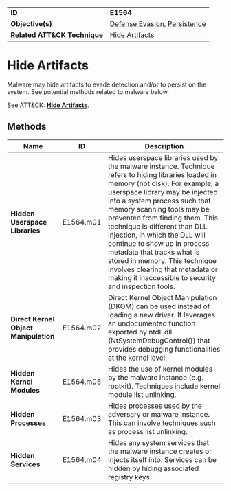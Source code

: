 |||
|---|---|
|**ID**|**E1564**|
|**Objective(s)**|[Defense Evasion](../defense-evasion), [Persistence](../persistence)|
|**Related ATT&CK Technique**|[Hide Artifacts](https://attack.mitre.org/techniques/T1564)|


Hide Artifacts
================
Malware may hide artifacts to evade detection and/or to persist on the system. See potential methods related to malware below. 

See ATT&CK: [**Hide Artifacts**](https://attack.mitre.org/techniques/T1564/).

Methods
-------
|Name|ID|Description|
|---|---|---|
|**Hidden Userspace Libraries**|E1564.m01|Hides userspace libraries used by the malware instance. Technique refers to hiding libraries loaded in memory (not disk). For example, a userspace library may be injected into a system process such that memory scanning tools may be prevented from finding them. This technique is different than DLL injection, in which the DLL will continue to show up in process metadata that tracks what is stored in memory. This technique involves clearing that metadata or making it inaccessible to security and inspection tools.|
|**Direct Kernel Object Manipulation**|E1564.m02|Direct Kernel Object Manipulation (DKOM) can be used instead of loading a new driver. It leverages an undocumented function exported by ntdll.dll (NtSystemDebugControl()) that provides debugging functionalities at the kernel level.|
|**Hidden Kernel Modules**|E1564.m05|Hides the use of kernel modules by the malware instance (e.g. rootkit). Techniques include kernel module list unlinking.|
|**Hidden Processes**|E1564.m03|Hides processes used by the adversary or malware instance. This can involve techniques such as process list unlinking.|
|**Hidden Services**|E1564.m04|Hides any system services that the malware instance creates or injects itself into. Services can be hidden by hiding associated registry keys.|

